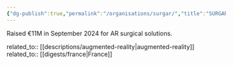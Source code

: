 ```yaml
---
{"dg-publish":true,"permalink":"/organisations/surgar/","title":"SURGAR"}
---
```



Raised €11M in September 2024 for AR surgical solutions.

related_to:: [[descriptions/augmented-reality\|augmented-reality]]
related_to:: [[digests/france\|France]]
